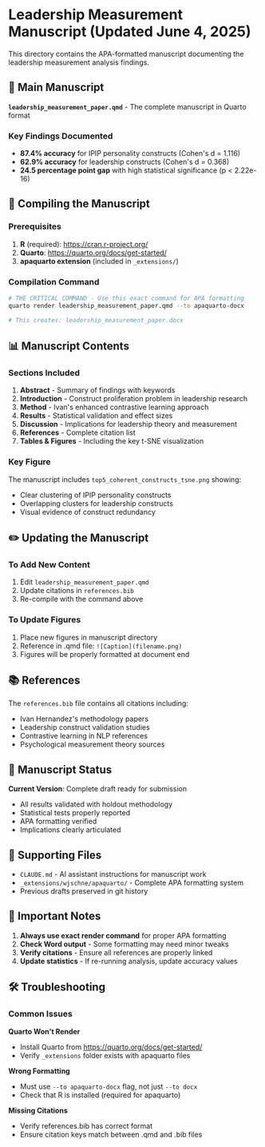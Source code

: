 # Leadership Measurement Manuscript (Updated June 4, 2025)

This directory contains the APA-formatted manuscript documenting the leadership measurement analysis findings.

## 📄 Main Manuscript

**`leadership_measurement_paper.qmd`** - The complete manuscript in Quarto format

### Key Findings Documented
- **87.4% accuracy** for IPIP personality constructs (Cohen's d = 1.116)
- **62.9% accuracy** for leadership constructs (Cohen's d = 0.368)
- **24.5 percentage point gap** with high statistical significance (p < 2.22e-16)

## 🚀 Compiling the Manuscript

### Prerequisites
1. **R** (required): https://cran.r-project.org/
2. **Quarto**: https://quarto.org/docs/get-started/
3. **apaquarto extension** (included in `_extensions/`)

### Compilation Command
```bash
# THE CRITICAL COMMAND - Use this exact command for APA formatting
quarto render leadership_measurement_paper.qmd --to apaquarto-docx

# This creates: leadership_measurement_paper.docx
```

## 📊 Manuscript Contents

### Sections Included
1. **Abstract** - Summary of findings with keywords
2. **Introduction** - Construct proliferation problem in leadership research
3. **Method** - Ivan's enhanced contrastive learning approach
4. **Results** - Statistical validation and effect sizes
5. **Discussion** - Implications for leadership theory and measurement
6. **References** - Complete citation list
7. **Tables & Figures** - Including the key t-SNE visualization

### Key Figure
The manuscript includes `top5_coherent_constructs_tsne.png` showing:
- Clear clustering of IPIP personality constructs
- Overlapping clusters for leadership constructs
- Visual evidence of construct redundancy

## ✏️ Updating the Manuscript

### To Add New Content
1. Edit `leadership_measurement_paper.qmd` 
2. Update citations in `references.bib`
3. Re-compile with the command above

### To Update Figures
1. Place new figures in manuscript directory
2. Reference in .qmd file: `![Caption](filename.png)`
3. Figures will be properly formatted at document end

## 📚 References

The `references.bib` file contains all citations including:
- Ivan Hernandez's methodology papers
- Leadership construct validation studies
- Contrastive learning in NLP references
- Psychological measurement theory sources

## 🎯 Manuscript Status

**Current Version**: Complete draft ready for submission
- All results validated with holdout methodology
- Statistical tests properly reported
- APA formatting verified
- Implications clearly articulated

## 📁 Supporting Files

- `CLAUDE.md` - AI assistant instructions for manuscript work
- `_extensions/wjschne/apaquarto/` - Complete APA formatting system
- Previous drafts preserved in git history

## 🚨 Important Notes

1. **Always use exact render command** for proper APA formatting
2. **Check Word output** - Some formatting may need minor tweaks
3. **Verify citations** - Ensure all references are properly linked
4. **Update statistics** - If re-running analysis, update accuracy values

## 🛠️ Troubleshooting

### Common Issues

**Quarto Won't Render**
- Install Quarto from https://quarto.org/docs/get-started/
- Verify `_extensions` folder exists with apaquarto files

**Wrong Formatting**
- Must use `--to apaquarto-docx` flag, not just `--to docx`
- Check that R is installed (required for apaquarto)

**Missing Citations**
- Verify references.bib has correct format
- Ensure citation keys match between .qmd and .bib files